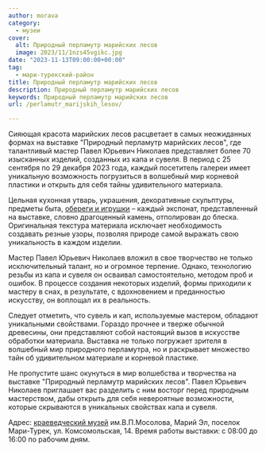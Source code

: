 ```yaml
---
author: morava
category:
  - музеи
cover:
  alt: Природный перламутр марийских лесов
  image: 2023/11/1nzs45vgikc.jpg
date: "2023-11-13T09:00:00+00:00"
tag:
  - мари-турекский-район
title: Природный перламутр марийских лесов
description: Природный перламутр марийских лесов
keywords: Природный перламутр марийских лесов
url: /perlamutr_marijskih_lesov/

---
```

Сияющая красота марийских лесов расцветает в самых неожиданных формах на выставке "Природный перламутр марийских лесов", где талантливый мастер Павел Юрьевич Николаев представляет более 70 изысканных изделий, созданных из капа и сувеля. В период с 25 сентября по 29 декабря 2023 года, каждый посетитель галереи имеет уникальную возможность погрузиться в волшебный мир корневой пластики и открыть для себя тайны удивительного материала.

Цельная кухонная утварь, украшения, декоративные скульптуры, предметы быта, [обереги и игрушки](https://www.adora.ru/) – каждый экспонат, представленный на выставке, словно драгоценный камень, отполирован до блеска. Оригинальная текстура материала исключает необходимость создавать резные узоры, позволяя природе самой выражать свою уникальность в каждом изделии.

Мастер Павел Юрьевич Николаев вложил в свое творчество не только исключительный талант, но и огромное терпение. Однако, технологию резьбы из капа и сувеля он осваивал самостоятельно, методом проб и ошибок. В процессе создания некоторых изделий, формы приходили к мастеру в снах, в результате, с вдохновением и преданностью искусству, он воплощал их в реальность.

Следует отметить, что сувель и кап, используемые мастером, обладают уникальными свойствами. Гораздо прочнее и тверже обычной древесины, они представляют собой настоящий вызов в искусстве обработки материала. Выставка не только погружает зрителя в волшебный мир природного перламутра, но и раскрывает множество тайн об удивительном материале и корневой пластике.

Не пропустите шанс окунуться в мир волшебства и творчества на выставке "Природный перламутр марийских лесов". Павел Юрьевич Николаев приглашает вас разделить с ним восторг перед природным мастерством, дабы открыть для себя невероятные возможности, которые скрываются в уникальных свойствах капа и сувеля.

Адрес: [краеведческий музей](http://mt-myzej.mari-el.muzkult.ru/about) им.В.П.Мосолова, Марий Эл, поселок Мари-Турек, ул. Комсомольская, 14\. Время работы выставки: с 08:00 до 16:00 по рабочим дням.

